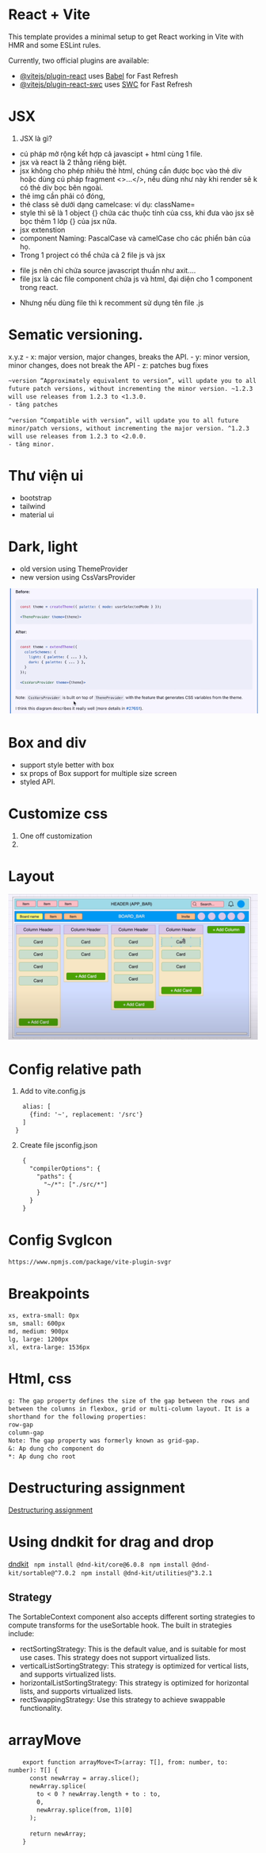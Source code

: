 # React + Vite

This template provides a minimal setup to get React working in Vite with HMR and some ESLint rules.

Currently, two official plugins are available:

- [@vitejs/plugin-react](https://github.com/vitejs/vite-plugin-react/blob/main/packages/plugin-react/README.md) uses [Babel](https://babeljs.io/) for Fast Refresh
- [@vitejs/plugin-react-swc](https://github.com/vitejs/vite-plugin-react-swc) uses [SWC](https://swc.rs/) for Fast Refresh

# JSX
1. JSX là gì?
- cú pháp mở rộng kết hợp cả javascipt + html cùng 1 file.
- jsx và react là 2 thằng riêng biệt.
- jsx không cho phép nhiêu thẻ html, chúng cần được bọc vào thẻ div hoặc dùng cú pháp fragment <>...</>, nếu dùng như này khi render sẽ k có thẻ div bọc bên ngoài.
- thẻ img cần phải có đóng, <img/>
- thẻ class sẽ dưới dạng camelcase: ví dụ: className=
- style thì sẽ là 1 object {} chứa các thuộc tính của css, khi đưa vào jsx sẽ bọc thêm 1 lớp {} của jsx nữa.
- jsx extenstion
- component Naming: PascalCase và camelCase cho các phiển bản của họ.
- Trong 1 project có thể chứa cả 2 file js và jsx
+ file js nên chỉ chứa source javascript thuần như axit....
+ file jsx là các file component chứa js và html, đại diện cho 1 component trong react.
- Nhưng nếu dùng file thì k recomment sử dụng tên file .js

# Sematic versioning.
x.y.z
    - x: major version, major changes, breaks the API.
    - y: minor version, minor changes, does not break the API
    - z: patches bug fixes
```
~version “Approximately equivalent to version”, will update you to all future patch versions, without incrementing the minor version. ~1.2.3 will use releases from 1.2.3 to <1.3.0.
- tăng patches

^version “Compatible with version”, will update you to all future minor/patch versions, without incrementing the major version. ^1.2.3 will use releases from 1.2.3 to <2.0.0.
- tăng minor.
```

# Thư viện ui
- bootstrap
- tailwind
- material ui

# Dark, light
- old version using ThemeProvider
- new version using CssVarsProvider

![img.png](img.png)

# Box and div
- support style better with box
- sx props of Box support for multiple size screen
- styled API.

# Customize css
1. One off customization
2. 

# Layout
![img_1.png](img_1.png)


# Config relative path
1. Add to vite.config.js
```resolve: {
    alias: [
      {find: '~', replacement: '/src'}
    ]
  }
```
2. Create file jsconfig.json
```
    {
      "compilerOptions": {
        "paths": {
          "~/*": ["./src/*"]
        }
      }
    }
```

# Config SvgIcon
    https://www.npmjs.com/package/vite-plugin-svgr

# Breakpoints
    xs, extra-small: 0px
    sm, small: 600px
    md, medium: 900px
    lg, large: 1200px
    xl, extra-large: 1536px
# Html, css
    g: The gap property defines the size of the gap between the rows and between the columns in flexbox, grid or multi-column layout. It is a shorthand for the following properties:
    row-gap
    column-gap
    Note: The gap property was formerly known as grid-gap.
    &: Ap dung cho component do
    *: Ap dung cho root

# Destructuring assignment
[Destructuring assignment](https://developer.mozilla.org/en-US/docs/Web/JavaScript/Reference/Operators/Destructuring_assignment)

# Using dndkit for drag and drop
[dndkit](https://dndkit.com/)
`` npm install @dnd-kit/core@6.0.8``
`` npm install @dnd-kit/sortable@^7.0.2``
`` npm install @dnd-kit/utilities@^3.2.1``

## Strategy
The SortableContext component also accepts different sorting strategies to compute transforms for the useSortable hook. The built in strategies include:
  - rectSortingStrategy:  This is the default value, and is suitable for most use cases. This strategy does not support virtualized lists.
  - verticalListSortingStrategy: This strategy is optimized for vertical lists, and supports virtualized lists.
  - horizontalListSortingStrategy: This strategy is optimized for horizontal lists, and supports virtualized lists.
  - rectSwappingStrategy: Use this strategy to achieve swappable functionality.

# arrayMove
```
    export function arrayMove<T>(array: T[], from: number, to: number): T[] {
      const newArray = array.slice();
      newArray.splice(
        to < 0 ? newArray.length + to : to,
        0,
        newArray.splice(from, 1)[0]
      );
    
      return newArray;
    }
```
